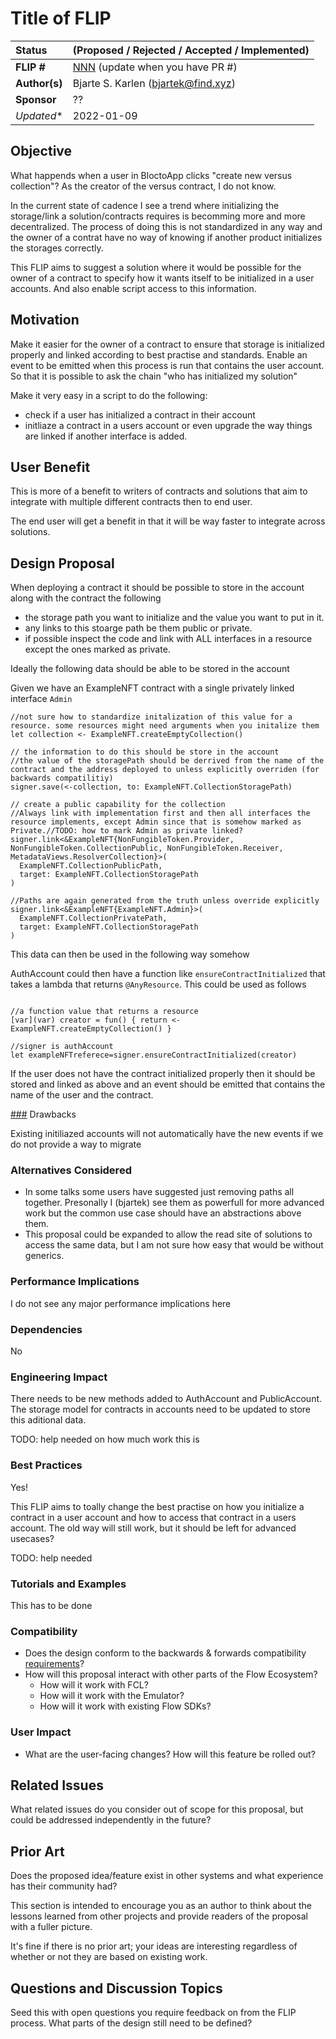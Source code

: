 # Title of FLIP

| Status        | (Proposed / Rejected / Accepted / Implemented)       |
:-------------- |:---------------------------------------------------- |
| **FLIP #**    | [NNN](https://github.com/onflow/flow/pull/NNN) (update when you have PR #) |
| **Author(s)** | Bjarte S. Karlen (bjartek@find.xyz)                                        |
| **Sponsor**   | ??                                                                         |
| *Updated**    | 2022-01-09                                                                 |

## Objective

What happends when a user in BloctoApp clicks "create new versus collection"? As the creator of the versus contract, I do not know. 

In the current state of cadence I see a trend where initializing the storage/link a solution/contracts requires is becomming more and more decentralized. The process of doing this is not standardized in any way and the owner of a contrat have no way of knowing if another product initializes the storages correctly. 

This FLIP aims to suggest a solution where it would be possible for the owner of a contract to specify how it wants itself to be initialized in a user accounts. And also enable script access to this information.

## Motivation

Make it easier for the owner of a contract to ensure that storage is initialized properly and linked according to best practise and standards. 
Enable an event to be emitted when this process is run that contains the user account. So that it is possible to ask the chain "who has initialized my solution" 

Make it very easy in a script to do the following:
 - check if a user has initialized a contract in their account
 - initliaze a contract in a users account or even upgrade the way things are linked if another interface is added.

## User Benefit

This is more of a benefit to writers of contracts and solutions that aim to integrate with multiple different contracts then to end user. 

The end user will get a benefit in that it will be way faster to integrate across solutions.

## Design Proposal

When deploying a contract it should be possible to store in the account along with the contract the following
 - the storage path you want to initialize and the value you want to put in it.
 - any links to this stoarge path be them public or private. 
 - if possible inspect the code and link with ALL interfaces in a resource except the ones marked as private. 
	 
Ideally the following data should be able to be stored in the account

Given we have an ExampleNFT contract with a single privately linked interface `Admin`

```
//not sure how to standardize initalization of this value for a resource. some resources might need arguments when you initalize them
let collection <- ExampleNFT.createEmptyCollection()

// the information to do this should be store in the account
//the value of the storagePath should be derrived from the name of the contract and the address deployed to unless explicitly overriden (for backwards compatilitiy)
signer.save(<-collection, to: ExampleNFT.CollectionStoragePath)

// create a public capability for the collection
//Always link with implementation first and then all interfaces the resource implements, except Admin since that is somehow marked as Private.//TODO: how to mark Admin as private linked?
signer.link<&ExampleNFT{NonFungibleToken.Provider, NonFungibleToken.CollectionPublic, NonFungibleToken.Receiver, MetadataViews.ResolverCollection}>(
  ExampleNFT.CollectionPublicPath,
  target: ExampleNFT.CollectionStoragePath
)

//Paths are again generated from the truth unless override explicitly
signer.link<&ExampleNFT{ExampleNFT.Admin}>(
  ExampleNFT.CollectionPrivatePath,
  target: ExampleNFT.CollectionStoragePath
)

```

This data can then be used in the following way somehow

AuthAccount could then have a function like `ensureContractInitialized` that takes a lambda that returns `@AnyResource`. This could be used as follows

```

//a function value that returns a resource
[var](var) creator = fun() { return <- ExampleNFT.createEmptyCollection() }

//signer is authAccount
let exampleNFTreferece=signer.ensureContractInitialized(creator)
```

If the user does not have the contract initialized properly then it should be stored and linked as above and an event should be emitted that contains the name of the user and the contract.


[###](###) Drawbacks

Existing initiliazed accounts will not automatically have the new events if we do not provide a way to migrate

### Alternatives Considered

* In some talks some users have suggested just removing paths all together. Presonally I (bjartek) see them as powerfull for more advanced work but the common use case should have an abstractions above them.
* This proposal could be expanded to allow the read site of solutions to access the same data, but I am not sure how easy that would be without generics. 

### Performance Implications

I do not see any major performance implications here

### Dependencies

No

### Engineering Impact

There needs to be new methods added to AuthAccount and PublicAccount. The storage model for contracts in accounts need to be updated to store this aditional data.

TODO: help needed on how much work this is

### Best Practices

Yes!

This FLIP aims to toally change the best practise on how you initialize a contract in a user account and how to access that contract in a users account. The old way will still work, but it should be left for advanced usecases?

TODO: help needed

### Tutorials and Examples


This has to be done

### Compatibility

* Does the design conform to the backwards & forwards compatibility [requirements](../docs/compatibility.md)?
* How will this proposal interact with other parts of the Flow Ecosystem?
    - How will it work with FCL?
    - How will it work with the Emulator?
    - How will it work with existing Flow SDKs?

### User Impact

* What are the user-facing changes? How will this feature be rolled out?

## Related Issues

What related issues do you consider out of scope for this proposal, 
but could be addressed independently in the future?

## Prior Art

Does the proposed idea/feature exist in other systems and 
what experience has their community had?

This section is intended to encourage you as an author to think about the 
lessons learned from other projects and provide readers of the proposal 
with a fuller picture.

It's fine if there is no prior art; your ideas are interesting regardless of 
whether or not they are based on existing work.

## Questions and Discussion Topics

Seed this with open questions you require feedback on from the FLIP process. 
What parts of the design still need to be defined?
